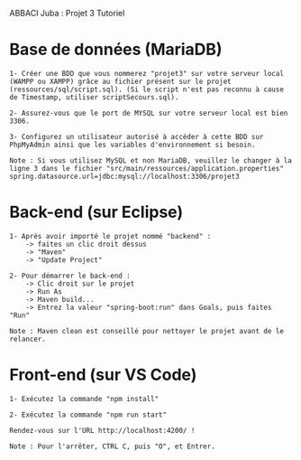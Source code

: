  ABBACI Juba : Projet 3 Tutoriel

 # Base de données (MariaDB)
    1- Créer une BDD que vous nommerez "projet3" sur votre serveur local (WAMPP ou XAMPP) grâce au fichier présent sur le projet (ressources/sql/script.sql). (Si le script n'est pas reconnu à cause de Timestamp, utiliser scriptSecours.sql).

    2- Assurez-vous que le port de MYSQL sur votre serveur local est bien 3306.

    3- Configurez un utilisateur autorisé à accéder à cette BDD sur PhpMyAdmin ainsi que les variables d'environnement si besoin.

    Note : Si vous utilisez MySQL et non MariaDB, veuillez le changer à la ligne 3 dans le fichier "src/main/ressources/application.properties"
    spring.datasource.url=jdbc:mysql://localhost:3306/projet3

 # Back-end (sur Eclipse)
    1- Après avoir importé le projet nommé "backend" :
        -> faites un clic droit dessus
        -> "Maven"
        -> "Update Project"

    2- Pour démarrer le back-end :
        -> Clic droit sur le projet
        -> Run As
        -> Maven build...
        -> Entrez la valeur "spring-boot:run" dans Goals, puis faites "Run"

    Note : Maven clean est conseillé pour nettoyer le projet avant de le relancer.

# Front-end (sur VS Code)
    1- Exécutez la commande "npm install"

    2- Exécutez la commande "npm run start"

    Rendez-vous sur l'URL http://localhost:4200/ !

    Note : Pour l'arrêter, CTRL C, puis "O", et Entrer.




    
